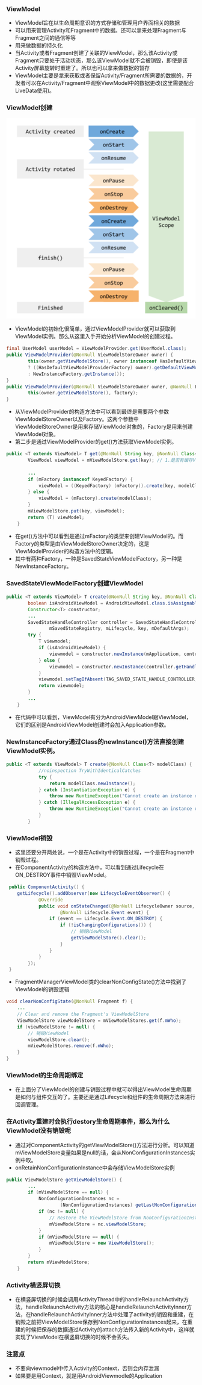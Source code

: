 ### ViewModel
- ViewModel旨在以生命周期意识的方式存储和管理用户界面相关的数据
- 可以用来管理Activity和Fragment中的数据。还可以拿来处理Fragment与Fragment之间的通信等等
- 用来做数据的持久化
- 当Activity或者Fragment创建了关联的ViewModel，那么该Activity或Fragment只要处于活动状态，那么该ViewModel就不会被销毁，即使是该Activity屏幕旋转时重建了。所以也可以拿来做数据的暂存
- ViewModel主要是拿来获取或者保留Activity/Fragment所需要的数据的，开发者可以在Activity/Fragment中观察ViewModel中的数据更改(这里需要配合LiveData使用)。

### ViewModel创建
![img.png](resource/ViewModel与Activity生命周期.png)
- ViewModel的初始化很简单，通过ViewModelProvider就可以获取到ViewModel实例。那么从这里入手开始分析ViewModel的创建过程。
```java
final UserModel userModel = ViewModelProvider.get(UserModel.class);
public ViewModelProvider(@NonNull ViewModelStoreOwner owner) {
        this(owner.getViewModelStore(), owner instanceof HasDefaultViewModelProviderFactory
        ? ((HasDefaultViewModelProviderFactory) owner).getDefaultViewModelProviderFactory()
        : NewInstanceFactory.getInstance());
}
public ViewModelProvider(@NonNull ViewModelStoreOwner owner, @NonNull Factory factory) {
        this(owner.getViewModelStore(), factory);
}
```
- 从ViewModelProvider的构造方法中可以看到最终是需要两个参数ViewModelStoreOwner以及Factory。这两个参数中ViewModelStoreOwner是用来存储ViewModel对象的，Factory是用来创建ViewModel对象。
- 第二步是通过ViewModelProvider的get()方法获取ViewModel实例。
```java
public <T extends ViewModel> T get(@NonNull String key, @NonNull Class<T> modelClass) {
        ViewModel viewModel = mViewModelStore.get(key); // 1.是否有缓存ViewModel实例缓存

        ...
        if (mFactory instanceof KeyedFactory) {
            viewModel = ((KeyedFactory) (mFactory)).create(key, modelClass);
        } else {
            viewModel = (mFactory).create(modelClass);
        }
        mViewModelStore.put(key, viewModel);
        return (T) viewModel;
    }
```
- 在get()方法中可以看到是通过mFactory的类型来创建ViewModel的。而Factory的类型是由ViewModelStoreOwner决定的，这是ViewModelProvider的构造方法中的逻辑。
- 其中有两种Factory，一种是SavedStateViewModelFactory，另一种是NewInstanceFactory。
### SavedStateViewModelFactory创建ViewModel
```java
public <T extends ViewModel> T create(@NonNull String key, @NonNull Class<T> modelClass) {
        boolean isAndroidViewModel = AndroidViewModel.class.isAssignableFrom(modelClass);
        Constructor<T> constructor;
        ...
        SavedStateHandleController controller = SavedStateHandleController.create(
                mSavedStateRegistry, mLifecycle, key, mDefaultArgs);
        try {
            T viewmodel;
            if (isAndroidViewModel) {
                viewmodel = constructor.newInstance(mApplication, controller.getHandle());
            } else {
                viewmodel = constructor.newInstance(controller.getHandle());
            }
            viewmodel.setTagIfAbsent(TAG_SAVED_STATE_HANDLE_CONTROLLER, controller);
            return viewmodel;
        } 
        ...
    }
```
- 在代码中可以看到，ViewModel有分为AndroidViewModel跟ViewModel，它们的区别是AndroidViewModel创建时会加入Application参数。
### NewInstanceFactory通过Class的newInstance()方法直接创建ViewModel实例。
```java
public <T extends ViewModel> T create(@NonNull Class<T> modelClass) {
            //noinspection TryWithIdenticalCatches
            try {
                return modelClass.newInstance();
            } catch (InstantiationException e) {
                throw new RuntimeException("Cannot create an instance of " + modelClass, e);
            } catch (IllegalAccessException e) {
                throw new RuntimeException("Cannot create an instance of " + modelClass, e);
            }
        }
```
### ViewModel销毁
- 这里还要分开两处说，一个是在Activity中的销毁过程，一个是在Fragment中销毁过程。
- 在ComponentActivity的构造方法中，可以看到通过Lifecycle在ON_DESTROY事件中销毁ViewModel。
```java
 public ComponentActivity() {
 	getLifecycle().addObserver(new LifecycleEventObserver() {
            @Override
            public void onStateChanged(@NonNull LifecycleOwner source,
                    @NonNull Lifecycle.Event event) {
                if (event == Lifecycle.Event.ON_DESTROY) {
                    if (!isChangingConfigurations()) {
                        // 销毁ViewModel
                        getViewModelStore().clear();
                    }
                }
            }
        });
 }
```
- FragmentManagerViewModel类的clearNonConfigState()方法中找到了ViewModel的销毁逻辑
```java
void clearNonConfigState(@NonNull Fragment f) {
    ...
    // Clear and remove the Fragment's ViewModelStore
    ViewModelStore viewModelStore = mViewModelStores.get(f.mWho);
    if (viewModelStore != null) {
        // 销毁ViewModel
        viewModelStore.clear();
        mViewModelStores.remove(f.mWho);
    }
}
```
### ViewModel的生命周期绑定
- 在上面分了ViewModel的创建与销毁过程中就可以得出ViewModel生命周期是如何与组件交互的了。主要还是通过Lifecycle和组件的生命周期方法来进行回调管理。

### 在Activity重建时会执行destory生命周期事件，那么为什么ViewModel没有销毁呢
- 通过对ComponentActivity的getViewModelStore()方法进行分析。可以知道mViewModelStore变量如果是null的话，会从NonConfigurationInstances实例中取。
- onRetainNonConfigurationInstance中会存储ViewModelStore实例
```java
public ViewModelStore getViewModelStore() {
    	...
        if (mViewModelStore == null) {
            NonConfigurationInstances nc =
                    (NonConfigurationInstances) getLastNonConfigurationInstance();
            if (nc != null) {
                // Restore the ViewModelStore from NonConfigurationInstances
                mViewModelStore = nc.viewModelStore;
            }
            if (mViewModelStore == null) {
                mViewModelStore = new ViewModelStore();
            }
        }
        return mViewModelStore;
    }

```

### Activity横竖屏切换
- 在横竖屏切换的时候会调用ActivityThread中的handleRelaunchActivity方法，handleRelaunchActivity方法的核心是handleRelaunchActivityInner方法，在handleRelaunchActivityInner方法中处理了activity的销毁和重建，在销毁之前把ViewModelStore保存到NonConfigurationInstances起来，在重建的时候把保存的数据通过Activity的attach方法传入新的Activity中，这样就实现了ViewModel在横竖屏切换的时候不会丢失。

### 注意点
- 不要向viewmodel中传入Activity的Context，否则会内存泄漏
- 如果要是用Context，就是用AndroidViewmodle的Application